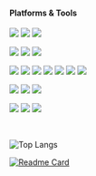 #### Platforms &  Tools

[![](https://img.shields.io/badge/Windows-10-2376bc?style=flat-square&logo=windows&logoColor=ffffff)](https://www.microsoft.com/windows/get-windows-10)
[![](https://img.shields.io/badge/macOS-Big%20Sur-e94256?style=flat-square&logo=apple&logoColor=ffffff)](https://www.apple.com/macos/big-sur/)
[![](https://img.shields.io/badge/iPhone-iOS-000?style=flat-square&logo=apple&logoColor=ffffff)](https://www.apple.com/iphone/)

[![](https://img.shields.io/badge/Browser-Firefox-FF7139?style=flat-square&logo=firefox&logoColor=ffffff)](https://www.mozilla.org/firefox/)
[![](https://img.shields.io/badge/Browser-Chrome-f7e018?style=flat-square&logo=google-chrome&logoColor=ffffff)](https://www.google.com/chrome/)
[![](https://img.shields.io/badge/IDE-Visual%20Studio%20Code-007ACC?style=flat-square&logo=Visual-Studio-Code&logoColor=ffffff)](https://code.visualstudio.com/)


[![](https://img.shields.io/badge/-React-61dafb?style=flat-square&logo=react&logoColor=ffffff)](https://reactjs.org/)
[![](https://img.shields.io/badge/-CSS3-1572B6?style=flat-square&logo=css3&logoColor=white)](https://www.w3.org/Style/CSS/)
[![](https://img.shields.io/badge/-PHP-7DA0D0?style=flat-square&logo=php&logoColor=ffffff)](https://www.php.net/)
[![](https://img.shields.io/badge/-HTML5-E34F26?style=flat-square&logo=html5&logoColor=white)](https://html.spec.whatwg.org/)
[![](https://img.shields.io/badge/-Git-f05032?style=flat-square&logo=git&logoColor=white)](https://git-scm.com/)
[![](https://img.shields.io/badge/-JavaScript-f7e018?style=flat-square&logo=javascript&logoColor=white)](https://www.ecma-international.org/)
[![](https://img.shields.io/badge/-Node.js-43853d?style=flat-square&logo=node.js&logoColor=ffffff)](https://nodejs.org/)

[![](https://img.shields.io/badge/.NET-512BD4?style=flat-square&logo=C-Sharp&logoColor=ffffff)](https://dotnet.microsoft.com/)
[![](https://img.shields.io/badge/C%2B%2B-4A00D8?style=flat-square&logo=c%2B%2B&logoColor=ffffff)](https://www.cplusplus.com/)
[![](https://img.shields.io/badge/-Python3-3776AB?style=flat-square&logo=python&logoColor=ffffff)](https://www.python.org/)

[![](https://img.shields.io/badge/Affinity%20Photo-7E4DD2?style=flat-square&logo=Affinity-Photo&logoColor=ffffff)](https://affinity.serif.com/en-gb/photo/)
[![](https://img.shields.io/badge/Aseprite-7D929E?style=flat-square&logo=Aseprite&logoColor=ffffff)](https://www.aseprite.org/)
[![](https://img.shields.io/badge/Unity-000000?style=flat-square&logo=Unity&logoColor=ffffff)](https://unity.com/)



<br/>

![Top Langs](https://github-readme-stats.vercel.app/api/top-langs/?username=MughalAman&layout=compact&theme=tokyonight)

[![Readme Card](https://github-readme-stats.vercel.app/api/pin/?username=MughalAman&repo=SteamIdler&theme=tokyonight)](https://github.com/MughalAman/SteamIdler)
